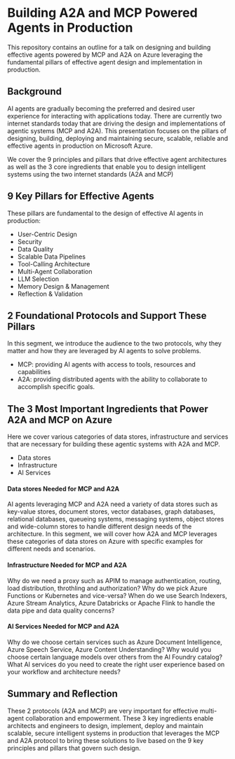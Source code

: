 # Building A2A and MCP Powered Agents in Production
This repository contains an outline for a talk on designing and building effective agents powered by MCP and A2A on Azure leveraging the fundamental pillars of effective agent design and implementation in production.

## Background
AI agents are gradually becoming the preferred and desired user experience for interacting with applications today. There are currently two internet standards today that are driving the design and implementations of agentic systems (MCP and A2A). This presentation focuses on the pillars of designing, building, deploying and maintaining secure, scalable, reliable and effective agents in production on Microsoft Azure.

We cover the 9 principles and pillars that drive effective agent architectures as well as the 3 core ingredients that enable you to design intelligent systems using the two internet standards (A2A and MCP)

## 9 Key Pillars for Effective Agents
These pillars are fundamental to the design of effective AI agents in production:
- User-Centric Design
- Security
- Data Quality
- Scalable Data Pipelines
- Tool-Calling Architecture
- Multi-Agent Collaboration
- LLM Selection
- Memory Design & Management
- Reflection & Validation

## 2 Foundational Protocols and Support These Pillars
In this segment, we introduce the audience to the two protocols, why they matter and how they are leveraged by AI agents to solve problems.

- MCP: providing AI agents with access to tools, resources and capabilities
- A2A: providing distributed agents with the ability to collaborate to accomplish specific goals.


## The 3 Most Important Ingredients that Power A2A and MCP on Azure
Here we cover various categories of data stores, infrastructure and services that are necessary for building these agentic systems with A2A and MCP.
- Data stores
- Infrastructure
- AI Services

#### Data stores Needed for MCP and A2A
AI agents leveraging MCP and A2A need a variety of data stores such as key-value stores, document stores, vector databases, graph databases, relational databases, queueing systems, messaging systems, object stores and wide-column stores to handle different design needs of the architecture. In this segment, we will cover how A2A and MCP leverages these categories of data stores on Azure with specific examples for different needs and scenarios.

#### Infrastructure Needed for MCP and A2A
Why do we need a proxy such as APIM to manage authentication, routing, load distribution, throthling and authorization? Why do we pick Azure Functions or Kubernetes and vice-versa? When do we use Search Indexers, Azure Stream Analytics, Azure Databricks or Apache Flink to handle the data pipe and data quality concerns? 

#### AI Services Needed for MCP and A2A
Why do we choose certain services such as Azure Document Intelligence, Azure Speech Service, Azure Content Understanding? Why would you choose certain language models over others from the AI Foundry catalog? What AI services do you need to create the right user experience based on your workflow and architecture needs?

## Summary and Reflection
These 2 protocols (A2A and MCP) are very important for effective multi-agent collaboration and empowerment. These 3 key ingredients enable architects and engineers to design, implement, deploy and maintain scalable, secure intelligent systems in production that leverages the MCP and A2A protocol to bring these solutions to live based on the 9 key principles and pillars that govern such design.

